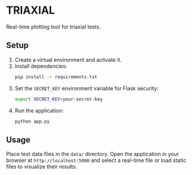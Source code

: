# TRIAXIAL

Real-time plotting tool for triaxial tests.

## Setup

1. Create a virtual environment and activate it.
2. Install dependencies:
   ```bash
   pip install -r requirements.txt
   ```
3. Set the `SECRET_KEY` environment variable for Flask security:
   ```bash
   export SECRET_KEY=your-secret-key
   ```
4. Run the application:
   ```bash
   python app.py
   ```

## Usage

Place test data files in the `data/` directory. Open the
application in your browser at `http://localhost:5000` and select
a real-time file or load static files to visualize their results.
